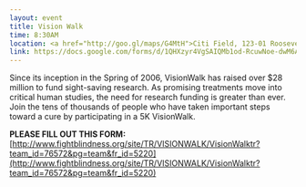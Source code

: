 ```yaml
---
layout: event
title: Vision Walk
time: 8:30AM
location: <a href="http://goo.gl/maps/G4MtH">Citi Field, 123-01 Roosevelt Avenue, Queens, NY 11368</a>
link: https://docs.google.com/forms/d/1QHXzyr4VgSAIQMb1od-RcuwNoe-dwM6AkuwcRYI7AW8/viewform
---
```

Since its inception in the Spring of 2006, VisionWalk has raised over $28 million to fund sight-saving research. As promising treatments move into critical human studies, the need for research funding is greater than ever. Join the tens of thousands of people who have taken important steps toward a cure by participating in a 5K VisionWalk.

**PLEASE FILL OUT THIS FORM:** [http://www.fightblindness.org/site/TR/VISIONWALK/VisionWalktr?team_id=76572&pg=team&fr_id=5220](http://www.fightblindness.org/site/TR/VISIONWALK/VisionWalktr?team_id=76572&pg=team&fr_id=5220)
